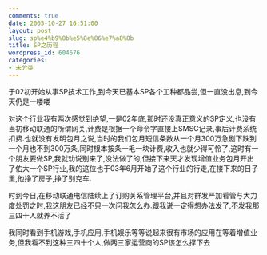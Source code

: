 ```yaml
---
comments: true
date: 2005-10-27 16:51:00
layout: post
slug: sp%e4%b9%8b%e5%8e%86%e7%a8%8b
title: SP之历程
wordpress_id: 604676
categories:
- 未分类
---
```


于02初开始从事SP技术工作,到今天已基本SP各个工种都品尝,但一直没出息,到今天仍是一喽喽

对这个行业我有两次感觉到绝望,一是02年底,那时还没真正意义的SP定义,也没有当初移动联通的所谓网关,计费是根据一个命令字直接上SMSC记录,事后计费系统扣费.也就没有发明包月之说,当时的我们包月短信条数从一个月300万急剧下跌到一个月也不到300万条,同时根本按条一毛一块计费,收入也就少得可怜了,这时有一个朋友要做SP,我就劝说别来了,没法做了的,但接下来天才发现增值业务包月开出了佑大一个SP行业,我的这位也于03年6月开始了这个行业的行走,在接下来的日子里,他挣了房子,挣了别克车.

时到今日,在移动联通电信陆续上了订购关系管理平台,并且对群发严加看管与大力度处罚之时,我这朋友已经不只一次问我怎么办.跟我说一定得想办法发了,不发我那三四十人就养不活了

我同时看到手机游戏,手机应用,手机娱乐等等说起来很有市场的应用在等着增值业务,但我看不到这种三四十个人,做两三家运营商的SP该怎么撑下去
